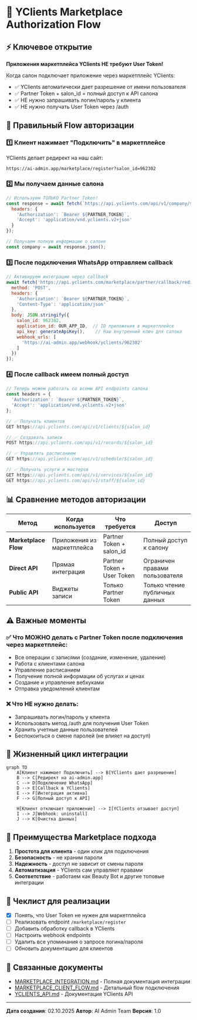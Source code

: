 # 🔐 YClients Marketplace Authorization Flow

## ⚡ Ключевое открытие

**Приложения маркетплейса YClients НЕ требуют User Token!**

Когда салон подключает приложение через маркетплейс YClients:
- ✅ YClients автоматически дает разрешение от имени пользователя
- ✅ Partner Token + salon_id = полный доступ к API салона
- ✅ НЕ нужно запрашивать логин/пароль у клиента
- ✅ НЕ нужно получать User Token через /auth

## 🎯 Правильный Flow авторизации

### 1️⃣ Клиент нажимает "Подключить" в маркетплейсе

YClients делает редирект на наш сайт:
```
https://ai-admin.app/marketplace/register?salon_id=962302
```

### 2️⃣ Мы получаем данные салона

```javascript
// Используем ТОЛЬКО Partner Token!
const response = await fetch(`https://api.yclients.com/api/v1/company/${salon_id}`, {
  headers: {
    'Authorization': `Bearer ${PARTNER_TOKEN}`,
    'Accept': 'application/vnd.yclients.v2+json'
  }
});

// Получаем полную информацию о салоне
const company = await response.json();
```

### 3️⃣ После подключения WhatsApp отправляем callback

```javascript
// Активируем интеграцию через callback
await fetch('https://api.yclients.com/marketplace/partner/callback/redirect', {
  method: 'POST',
  headers: {
    'Authorization': `Bearer ${PARTNER_TOKEN}`,
    'Content-Type': 'application/json'
  },
  body: JSON.stringify({
    salon_id: 962302,
    application_id: OUR_APP_ID,  // ID приложения в маркетплейсе
    api_key: generateApiKey(),    // Наш внутренний ключ для салона
    webhook_urls: [
      'https://ai-admin.app/webhook/yclients/962302'
    ]
  })
});
```

### 4️⃣ После callback имеем полный доступ

```javascript
// Теперь можем работать со всеми API endpoints салона
const headers = {
  'Authorization': `Bearer ${PARTNER_TOKEN}`,
  'Accept': 'application/vnd.yclients.v2+json'
};

// ✅ Получать клиентов
GET https://api.yclients.com/api/v1/clients/${salon_id}

// ✅ Создавать записи
POST https://api.yclients.com/api/v1/records/${salon_id}

// ✅ Управлять расписанием
GET https://api.yclients.com/api/v1/schedule/${salon_id}

// ✅ Получать услуги и мастеров
GET https://api.yclients.com/api/v1/services/${salon_id}
GET https://api.yclients.com/api/v1/staff/${salon_id}
```

## 📊 Сравнение методов авторизации

| Метод | Когда используется | Что требуется | Доступ |
|-------|-------------------|---------------|---------|
| **Marketplace Flow** | Приложения из маркетплейса | Partner Token + salon_id | Полный доступ к салону |
| **Direct API** | Прямая интеграция | Partner Token + User Token | Ограничен правами пользователя |
| **Public API** | Виджеты записи | Только Partner Token | Только чтение публичных данных |

## ⚠️ Важные моменты

### ✅ Что МОЖНО делать с Partner Token после подключения через маркетплейс:
- Все операции с записями (создание, изменение, удаление)
- Работа с клиентами салона
- Управление расписанием
- Получение полной информации об услугах и ценах
- Создание и управление вебхуками
- Отправка уведомлений клиентам

### ❌ Что НЕ нужно делать:
- Запрашивать логин/пароль у клиента
- Использовать метод /auth для получения User Token
- Хранить учетные данные пользователей
- Беспокоиться о смене паролей (не влияет на доступ)

## 🔄 Жизненный цикл интеграции

```mermaid
graph TD
    A[Клиент нажимает Подключить] --> B[YClients дает разрешение]
    B --> C[Редирект на ai-admin.app]
    C --> D[Подключение WhatsApp]
    D --> E[Callback в YClients]
    E --> F[Интеграция активна]
    F --> G[Полный доступ к API]

    H[Клиент отключает приложение] --> I[YClients отзывает доступ]
    I --> J[Webhook: uninstall]
    J --> K[Очистка данных]
```

## 🚀 Преимущества Marketplace подхода

1. **Простота для клиента** - один клик для подключения
2. **Безопасность** - не храним пароли
3. **Надежность** - доступ не зависит от смены пароля
4. **Автоматизация** - YClients сам управляет правами
5. **Соответствие** - работаем как Beauty Bot и другие топовые интеграции

## 📝 Чеклист для реализации

- [x] Понять, что User Token не нужен для маркетплейса
- [ ] Реализовать endpoint `/marketplace/register`
- [ ] Добавить обработку callback в YClients
- [ ] Настроить webhook endpoints
- [ ] Удалить все упоминания о запросе логина/пароля
- [ ] Обновить документацию для клиентов

## 🔗 Связанные документы

- [MARKETPLACE_INTEGRATION.md](./MARKETPLACE_INTEGRATION.md) - Полная документация интеграции
- [MARKETPLACE_CLIENT_FLOW.md](../business/MARKETPLACE_CLIENT_FLOW.md) - Детальный flow подключения
- [YCLIENTS_API.md](../../YCLIENTS_API.md) - Документация YClients API

---

**Дата создания**: 02.10.2025
**Автор**: AI Admin Team
**Версия**: 1.0